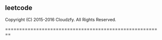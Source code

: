 ## leetcode

Copyright (C) 2015-2016 Cloudzfy. All Rights Reserved.

========================================================